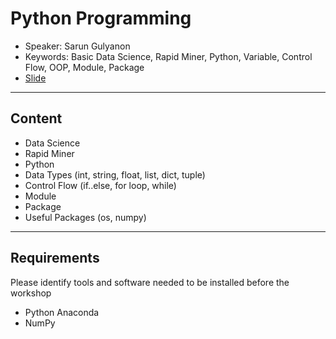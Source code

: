 # Python Programming
* Speaker: Sarun Gulyanon
* Keywords: Basic Data Science, Rapid Miner, Python, Variable, Control Flow, OOP, Module, Package
* [Slide](https://docs.google.com/presentation/d/1z1mqB9_kJVP6TbP-AEvNntk3JWSt-NbDYzByqVNibiM/edit?usp=sharing)

----
## Content
* Data Science
* Rapid Miner
* Python
* Data Types (int, string, float, list, dict, tuple)
* Control Flow (if..else, for loop, while)
* Module
* Package
* Useful Packages (os, numpy)

----
## Requirements
  Please identify tools and software needed to be installed before the workshop
* Python Anaconda
* NumPy